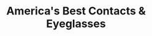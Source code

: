 ---
title: "America's Best Contacts & Eyeglasses"
url: /chicago/americas-best-contacts-und-eyeglasses-west-irving-park-road/
shop: Optiker
---